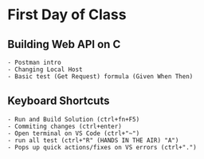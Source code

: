 # First Day of Class
## Building Web API on C
    - Postman intro
    - Changing Local Host
    - Basic test (Get Request) formula (Given When Then)

## Keyboard Shortcuts
    - Run and Build Solution (ctrl+fn+F5)
    - Commiting changes (ctrl+enter)
    - Open terminal on VS Code (ctrl+"~")
    - run all test (ctrl+"R" (HANDS IN THE AIR) "A")
    - Pops up quick actions/fixes on VS errors (ctrl+".")

